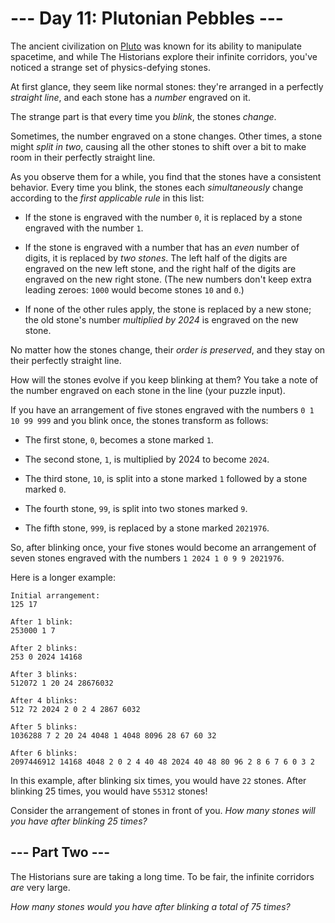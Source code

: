 # --- Day 11: Plutonian Pebbles ---

The ancient civilization on [Pluto](/2019/day/20) was known for its ability to manipulate spacetime, and while The Historians explore their infinite corridors, you've noticed a strange set of physics-defying stones.

At first glance, they seem like normal stones: they're arranged in a perfectly *straight line*, and each stone has a *number* engraved on it.

The strange part is that every time you *blink*, the stones *change*.

Sometimes, the number engraved on a stone changes. Other times, a stone might *split in two*, causing all the other stones to shift over a bit to make room in their perfectly straight line.

As you observe them for a while, you find that the stones have a consistent behavior. Every time you blink, the stones each *simultaneously* change according to the *first applicable rule* in this list:


 - If the stone is engraved with the number `0`, it is replaced by a stone engraved with the number `1`.

 - If the stone is engraved with a number that has an *even* number of digits, it is replaced by *two stones*. The left half of the digits are engraved on the new left stone, and the right half of the digits are engraved on the new right stone. (The new numbers don't keep extra leading zeroes: `1000` would become stones `10` and `0`.)

 - If none of the other rules apply, the stone is replaced by a new stone; the old stone's number *multiplied by 2024* is engraved on the new stone.


No matter how the stones change, their *order is preserved*, and they stay on their perfectly straight line.

How will the stones evolve if you keep blinking at them? You take a note of the number engraved on each stone in the line (your puzzle input).

If you have an arrangement of five stones engraved with the numbers `0 1 10 99 999` and you blink once, the stones transform as follows:


 - The first stone, `0`, becomes a stone marked `1`.

 - The second stone, `1`, is multiplied by 2024 to become `2024`.

 - The third stone, `10`, is split into a stone marked `1` followed by a stone marked `0`.

 - The fourth stone, `99`, is split into two stones marked `9`.

 - The fifth stone, `999`, is replaced by a stone marked `2021976`.


So, after blinking once, your five stones would become an arrangement of seven stones engraved with the numbers `1 2024 1 0 9 9 2021976`.

Here is a longer example:

```
Initial arrangement:
125 17

After 1 blink:
253000 1 7

After 2 blinks:
253 0 2024 14168

After 3 blinks:
512072 1 20 24 28676032

After 4 blinks:
512 72 2024 2 0 2 4 2867 6032

After 5 blinks:
1036288 7 2 20 24 4048 1 4048 8096 28 67 60 32

After 6 blinks:
2097446912 14168 4048 2 0 2 4 40 48 2024 40 48 80 96 2 8 6 7 6 0 3 2

```

In this example, after blinking six times, you would have `22` stones. After blinking 25 times, you would have `55312` stones!

Consider the arrangement of stones in front of you. *How many stones will you have after blinking 25 times?*

## --- Part Two ---

The Historians sure are taking a long time. To be fair, the infinite corridors *are* very large.

*How many stones would you have after blinking a total of 75 times?*

